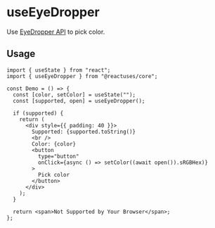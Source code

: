 # useEyeDropper

Use [EyeDropper API](https://developer.mozilla.org/en-US/docs/Web/API/EyeDropper_API) to pick color.

## Usage

```tsx
import { useState } from "react";
import { useEyeDropper } from "@reactuses/core";

const Demo = () => {
  const [color, setColor] = useState("");
  const [supported, open] = useEyeDropper();

  if (supported) {
    return (
      <div style={{ padding: 40 }}>
        Supported: {supported.toString()}
        <br />
        Color: {color}
        <button
          type="button"
          onClick={async () => setColor((await open()).sRGBHex)}
        >
          Pick color
        </button>
      </div>
    );
  }

  return <span>Not Supported by Your Browser</span>;
};
```
